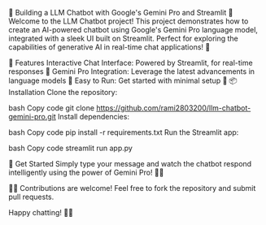 🤖 Building a LLM Chatbot with Google's Gemini Pro and Streamlit 🚀
Welcome to the LLM Chatbot project! This project demonstrates how to create an AI-powered chatbot using Google's Gemini Pro language model, integrated with a sleek UI built on Streamlit. Perfect for exploring the capabilities of generative AI in real-time chat applications! 🌟

🔧 Features
Interactive Chat Interface: Powered by Streamlit, for real-time responses 💬
Gemini Pro Integration: Leverage the latest advancements in language models 🧠
Easy to Run: Get started with minimal setup 🚀
📦 Installation
Clone the repository:

bash
Copy code
git clone https://github.com/rami2803200/llm-chatbot-gemini-pro.git
Install dependencies:

bash
Copy code
pip install -r requirements.txt
Run the Streamlit app:

bash
Copy code
streamlit run app.py

🎉 Get Started
Simply type your message and watch the chatbot respond intelligently using the power of Gemini Pro! 💬✨

👩‍💻 Contributions are welcome! Feel free to fork the repository and submit pull requests.

Happy chatting! 🤖🎉
